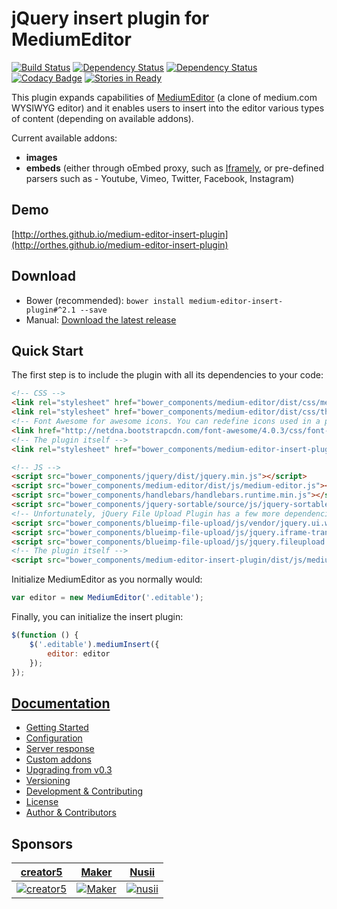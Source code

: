 # jQuery insert plugin for MediumEditor

[![Build Status](https://travis-ci.org/orthes/medium-editor-insert-plugin.png)](https://travis-ci.org/orthes/medium-editor-insert-plugin)
[![Dependency Status](http://www.versioneye.com/user/projects/53f742dce09da3467d000389/badge.svg?style=flat)](http://www.versioneye.com/user/projects/53f742dce09da3467d000389)
[![Dependency Status](http://www.versioneye.com/user/projects/53f742e2e09da3dca800038f/badge.svg?style=flat)](http://www.versioneye.com/user/projects/53f742e2e09da3dca800038f)
[![Codacy Badge](https://www.codacy.com/project/badge/1f8565ed2e554e4fa952ec4da6a2080b)](https://www.codacy.com/public/orthes/mediumeditorinsertplugin)
[![Stories in Ready](https://badge.waffle.io/orthes/medium-editor-insert-plugin.svg?label=ready&title=Ready)](http://waffle.io/orthes/medium-editor-insert-plugin)

This plugin expands capabilities of [MediumEditor](https://github.com/daviferreira/medium-editor) (a clone of medium.com WYSIWYG editor) and it enables users to insert into the editor various types of content (depending on available addons).

Current available addons:

- **images**
- **embeds** (either through oEmbed proxy, such as [Iframely](https://iframely.com/), or pre-defined parsers such as - Youtube, Vimeo, Twitter, Facebook, Instagram)


## Demo

[http://orthes.github.io/medium-editor-insert-plugin](http://orthes.github.io/medium-editor-insert-plugin)


## Download

* Bower (recommended): ```bower install medium-editor-insert-plugin#^2.1 --save```
* Manual: [Download the latest release](https://github.com/orthes/medium-editor-insert-plugin/releases)


## Quick Start

The first step is to include the plugin with all its dependencies to your code:

```html
<!-- CSS -->
<link rel="stylesheet" href="bower_components/medium-editor/dist/css/medium-editor.min.css">
<link rel="stylesheet" href="bower_components/medium-editor/dist/css/themes/default.css" id="medium-editor-theme">
<!-- Font Awesome for awesome icons. You can redefine icons used in a plugin configuration -->
<link href="http://netdna.bootstrapcdn.com/font-awesome/4.0.3/css/font-awesome.css" rel="stylesheet">
<!-- The plugin itself -->
<link rel="stylesheet" href="bower_components/medium-editor-insert-plugin/dist/css/medium-editor-insert-plugin.min.css">

<!-- JS -->
<script src="bower_components/jquery/dist/jquery.min.js"></script>
<script src="bower_components/medium-editor/dist/js/medium-editor.js"></script>
<script src="bower_components/handlebars/handlebars.runtime.min.js"></script>
<script src="bower_components/jquery-sortable/source/js/jquery-sortable-min.js"></script>
<!-- Unfortunately, jQuery File Upload Plugin has a few more dependencies itself -->
<script src="bower_components/blueimp-file-upload/js/vendor/jquery.ui.widget.js"></script>
<script src="bower_components/blueimp-file-upload/js/jquery.iframe-transport.js"></script>
<script src="bower_components/blueimp-file-upload/js/jquery.fileupload.js"></script>
<!-- The plugin itself -->
<script src="bower_components/medium-editor-insert-plugin/dist/js/medium-editor-insert-plugin.min.js"></script>
```

Initialize MediumEditor as you normally would:

```javascript
var editor = new MediumEditor('.editable');
```

Finally, you can initialize the insert plugin:

```javascript
$(function () {
    $('.editable').mediumInsert({
        editor: editor
    });
});
```

## [Documentation](https://github.com/orthes/medium-editor-insert-plugin/wiki)

- [Getting Started](https://github.com/orthes/medium-editor-insert-plugin/wiki/v2.x-Getting-Started)
- [Configuration](https://github.com/orthes/medium-editor-insert-plugin/wiki/v2.x-Configuration)
- [Server response](https://github.com/orthes/medium-editor-insert-plugin/wiki/v2.x-Server-response)
- [Custom addons](https://github.com/orthes/medium-editor-insert-plugin/wiki/v2.x-Custom-addons)
- [Upgrading from v0.3](https://github.com/orthes/medium-editor-insert-plugin/wiki/v2.x-Upgrading-from-v0.3)
- [Versioning](https://github.com/orthes/medium-editor-insert-plugin/wiki/Versioning)
- [Development & Contributing](https://github.com/orthes/medium-editor-insert-plugin/wiki/Development-&-Contributing)
- [License](https://github.com/orthes/medium-editor-insert-plugin/wiki/License)
- [Author & Contributors](https://github.com/orthes/medium-editor-insert-plugin/wiki/Author-&-Contributors)


## Sponsors

[creator5](http://www.creator5.com) | [Maker](http://maker.me) | [Nusii](http://nusii.com)
-------- | ----- | -----
[![creator5](http://i.imgur.com/K9uiIuT.png)](http://www.creator5.com) | [![Maker](http://i.imgur.com/8t8wsM8.png)](http://maker.me) | [![nusii](http://i.imgur.com/tvdJ249.png)](http://nusii.com)
